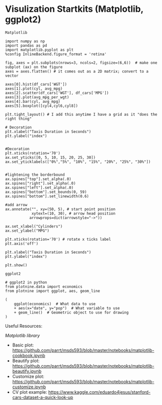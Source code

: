# Visulization Startkits (Matplotlib, ggplot2)


`Matplotlib`
```
import numpy as np
import pandas as pd
import matplotlib.pyplot as plt
%config InlineBackend.figure_format = 'retina'

fig, axes = plt.subplots(nrows=3, ncols=2, figsize=(6,6))  # make one subplot (ax) on the figure
axes = axes.flatten() # it comes out as a 2D matrix; convert to a vector

axes[0].hist(df_cars['WGT'])
axes[1].plot(cyl, avg_mpg)
axes[2].scatter(df_cars['WGT'], df_cars['MPG'])
axes[3].plot(avg_mpg_per_wgt)
axes[4].bar(cyl, avg_mpg)
axes[5].boxplot([cyl4,cyl6,cyl8])

plt.tight_layout() # I add this anytime I have a grid as it "does the right thing"

# Decoration
plt.xlabel("Taxis Duration in Seconds")
plt.ylabel("index")


#Decoration
plt.xticks(rotation='70')
ax.set_yticks([0, 5, 10, 15, 20, 25, 30])
ax.set_yticklabels(["0%","5%", "10%", "15%", "20%", "25%", "30%"])


#lightening the borderbound
ax.spines["top"].set_alpha(.0)
ax.spines["right"].set_alpha(.0)
ax.spines["left"].set_alpha(.0)
ax.spines["bottom"].set_bounds(0, 59)
ax.spines["bottom"].set_linewidth(0.6)

#add arrow
ax.annotate("", xy=(50, 5), # start point position
            xytext=(10, 30), # arrow head position
           arrowprops=dict(arrowstyle="->"))

ax.set_xlabel("Cylinders")
ax.set_ylabel("MPG")

plt.xticks(rotation='70') # rotate x ticks label
plt.axis('off')

plt.xlabel("Taxis Duration in Seconds")
plt.ylabel("index")

plt.show()
```




`ggplot2`
```
# ggplot2 in python
from plotnine.data import economics
from plotnine import ggplot, aes, geom_line

(
    ggplot(economics)  # What data to use
    + aes(x="date", y="pop")  # What variable to use
    + geom_line()  # Geometric object to use for drawing
)
```


Useful Resources:

*Matplotlib library*

- Basic plot: https://github.com/parrt/msds593/blob/master/notebooks/matplotlib-cookbook.ipynb
- Beautify plot: https://github.com/parrt/msds593/blob/master/notebooks/matplotlib-beautify.ipynb
- Customize plot: https://github.com/parrt/msds593/blob/master/notebooks/matplotlib-customize.ipynb
- CV plot example: https://www.kaggle.com/eduardo4jesus/stanford-cars-dataset-a-quick-look-up